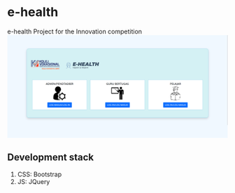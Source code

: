 # e-health

e-health Project for the Innovation competition
![e-health front page](./Resources/img/e-health.png "e-health front page")
## Development stack
1. CSS: Bootstrap
2. JS: JQuery